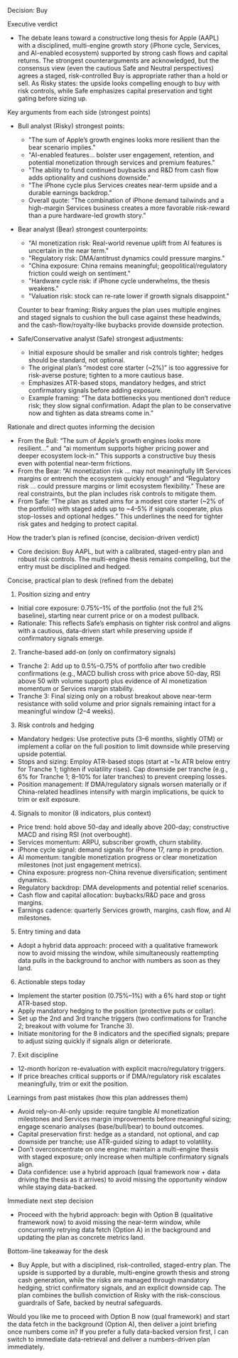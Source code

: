 Decision: Buy

Executive verdict
- The debate leans toward a constructive long thesis for Apple (AAPL) with a disciplined, multi-engine growth story (iPhone cycle, Services, and AI-enabled ecosystem) supported by strong cash flows and capital returns. The strongest counterarguments are acknowledged, but the consensus view (even the cautious Safe and Neutral perspectives) agrees a staged, risk-controlled Buy is appropriate rather than a hold or sell. As Risky states: the upside looks compelling enough to buy with risk controls, while Safe emphasizes capital preservation and tight gating before sizing up.

Key arguments from each side (strongest points)

- Bull analyst (Risky) strongest points:
  - "The sum of Apple’s growth engines looks more resilient than the bear scenario implies." 
  - "AI-enabled features... bolster user engagement, retention, and potential monetization through services and premium features."
  - "The ability to fund continued buybacks and R&D from cash flow adds optionality and cushions downside."
  - "The iPhone cycle plus Services creates near-term upside and a durable earnings backdrop." 
  - Overall quote: “The combination of iPhone demand tailwinds and a high-margin Services business creates a more favorable risk-reward than a pure hardware-led growth story.”

- Bear analyst (Bear) strongest counterpoints:
  - "AI monetization risk: Real-world revenue uplift from AI features is uncertain in the near term."
  - "Regulatory risk: DMA/antitrust dynamics could pressure margins."
  - "China exposure: China remains meaningful; geopolitical/regulatory friction could weigh on sentiment."
  - "Hardware cycle risk: if iPhone cycle underwhelms, the thesis weakens."
  - "Valuation risk: stock can re-rate lower if growth signals disappoint."

  Counter to bear framing: Risky argues the plan uses multiple engines and staged signals to cushion the bull case against these headwinds, and the cash-flow/royalty-like buybacks provide downside protection.

- Safe/Conservative analyst (Safe) strongest adjustments:
  - Initial exposure should be smaller and risk controls tighter; hedges should be standard, not optional.
  - The original plan’s “modest core starter (~2%)” is too aggressive for risk-averse posture; tighten to a more cautious base.
  - Emphasizes ATR-based stops, mandatory hedges, and strict confirmatory signals before adding exposure.
  - Example framing: “The data bottlenecks you mentioned don’t reduce risk; they slow signal confirmation. Adapt the plan to be conservative now and tighten as data streams come in.”

Rationale and direct quotes informing the decision
- From the Bull: “The sum of Apple’s growth engines looks more resilient…” and “ai momentum supports higher pricing power and deeper ecosystem lock-in.” This supports a constructive buy thesis even with potential near-term frictions.
- From the Bear: “AI monetization risk … may not meaningfully lift Services margins or entrench the ecosystem quickly enough” and “Regulatory risk … could pressure margins or limit ecosystem flexibility.” These are real constraints, but the plan includes risk controls to mitigate them.
- From Safe: “The plan as stated aims for a modest core starter (~2% of the portfolio) with staged adds up to ~4–5% if signals cooperate, plus stop-losses and optional hedges.” This underlines the need for tighter risk gates and hedging to protect capital.

How the trader’s plan is refined (concise, decision-driven verdict)

- Core decision: Buy AAPL, but with a calibrated, staged-entry plan and robust risk controls. The multi-engine thesis remains compelling, but the entry must be disciplined and hedged.

Concise, practical plan to desk (refined from the debate)

1) Position sizing and entry
- Initial core exposure: 0.75%–1% of the portfolio (not the full 2% baseline), starting near current price or on a modest pullback.
- Rationale: This reflects Safe’s emphasis on tighter risk control and aligns with a cautious, data-driven start while preserving upside if confirmatory signals emerge.

2) Tranche-based add-on (only on confirmatory signals)
- Tranche 2: Add up to 0.5%–0.75% of portfolio after two credible confirmations (e.g., MACD bullish cross with price above 50-day, RSI above 50 with volume support) plus evidence of AI monetization momentum or Services margin stability.
- Tranche 3: Final sizing only on a robust breakout above near-term resistance with solid volume and prior signals remaining intact for a meaningful window (2–4 weeks).

3) Risk controls and hedging
- Mandatory hedges: Use protective puts (3–6 months, slightly OTM) or implement a collar on the full position to limit downside while preserving upside potential.
- Stops and sizing: Employ ATR-based stops (start at ~1x ATR below entry for Tranche 1; tighten if volatility rises). Cap downside per tranche (e.g., 6% for Tranche 1; 8–10% for later tranches) to prevent creeping losses.
- Position management: If DMA/regulatory signals worsen materially or if China-related headlines intensify with margin implications, be quick to trim or exit exposure.

4) Signals to monitor (8 indicators, plus context)
- Price trend: hold above 50-day and ideally above 200-day; constructive MACD and rising RSI (not overbought).
- Services momentum: ARPU, subscriber growth, churn stability.
- iPhone cycle signal: demand signals for iPhone 17, ramp in production.
- AI momentum: tangible monetization progress or clear monetization milestones (not just engagement metrics).
- China exposure: progress non-China revenue diversification; sentiment dynamics.
- Regulatory backdrop: DMA developments and potential relief scenarios.
- Cash flow and capital allocation: buybacks/R&D pace and gross margins.
- Earnings cadence: quarterly Services growth, margins, cash flow, and AI milestones.

5) Entry timing and data
- Adopt a hybrid data approach: proceed with a qualitative framework now to avoid missing the window, while simultaneously reattempting data pulls in the background to anchor with numbers as soon as they land.

6) Actionable steps today
- Implement the starter position (0.75%–1%) with a 6% hard stop or tight ATR-based stop.
- Apply mandatory hedging to the position (protective puts or collar).
- Set up the 2nd and 3rd tranche triggers (two confirmations for Tranche 2; breakout with volume for Tranche 3).
- Initiate monitoring for the 8 indicators and the specified signals; prepare to adjust sizing quickly if signals align or deteriorate.

7) Exit discipline
- 12-month horizon re-evaluation with explicit macro/regulatory triggers.
- If price breaches critical supports or if DMA/regulatory risk escalates meaningfully, trim or exit the position.

Learnings from past mistakes (how this plan addresses them)
- Avoid rely-on-AI-only upside: require tangible AI monetization milestones and Services margin improvements before meaningful sizing; engage scenario analyses (base/bull/bear) to bound outcomes.
- Capital preservation first: hedge as a standard, not optional, and cap downside per tranche; use ATR-guided sizing to adapt to volatility.
- Don’t overconcentrate on one engine: maintain a multi-engine thesis with staged exposure; only increase when multiple confirmatory signals align.
- Data confidence: use a hybrid approach (qual framework now + data driving the thesis as it arrives) to avoid missing the opportunity window while staying data-backed.

Immediate next step decision
- Proceed with the hybrid approach: begin with Option B (qualitative framework now) to avoid missing the near-term window, while concurrently retrying data fetch (Option A) in the background and updating the plan as concrete metrics land.

Bottom-line takeaway for the desk
- Buy Apple, but with a disciplined, risk-controlled, staged-entry plan. The upside is supported by a durable, multi-engine growth thesis and strong cash generation, while the risks are managed through mandatory hedging, strict confirmatory signals, and an explicit downside cap. The plan combines the bullish conviction of Risky with the risk-conscious guardrails of Safe, backed by neutral safeguards.

Would you like me to proceed with Option B now (qual framework) and start the data fetch in the background (Option A), then deliver a joint briefing once numbers come in? If you prefer a fully data-backed version first, I can switch to immediate data-retrieval and deliver a numbers-driven plan immediately.